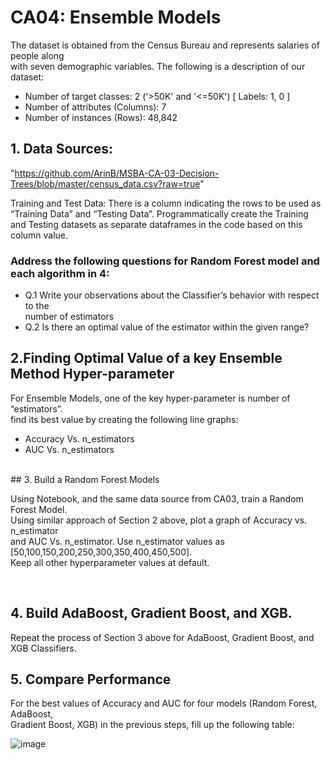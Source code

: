 # CA04: Ensemble Models
The dataset is obtained from the Census Bureau and represents salaries of people along \
with seven demographic variables. The following is a description of our dataset: 
* Number of target classes: 2 ('>50K' and '<=50K') [ Labels: 1, 0 ] 
* Number of attributes (Columns): 7 
* Number of instances (Rows): 48,842 


## 1. Data Sources:
"https://github.com/ArinB/MSBA-CA-03-Decision-Trees/blob/master/census_data.csv?raw=true"
<br>

Training and Test Data: There is a column indicating the rows to be used as “Training Data”
and “Testing Data”. Programmatically create the Training and Testing datasets as
separate dataframes in the code based on this column value.

### Address the following questions for Random Forest model and each algorithm in 4:
* Q.1 Write your observations about the Classifier’s behavior with respect to the \
number of estimators
* Q.2 Is there an optimal value of the estimator within the given range?

## 2.Finding Optimal Value of a key Ensemble Method Hyper-parameter
For Ensemble Models, one of the key hyper-parameter is number of “estimators”. \
find its best value by creating the following line graphs:

* Accuracy Vs. n_estimators
* AUC Vs. n_estimators

<br>
## 3. Build a Random Forest Models

Using Notebook, and the same data source from CA03, train a Random Forest Model. \
Using similar approach of Section 2 above, plot a graph of Accuracy vs. n_estimator \
and AUC Vs. n_estimator. Use n_estimator values as [50,100,150,200,250,300,350,400,450,500]. \
Keep all other hyperparameter values at default.

<br>

## 4. Build AdaBoost, Gradient Boost, and XGB.
Repeat the process of Section 3 above for AdaBoost, Gradient Boost, and XGB Classifiers.


## 5. Compare Performance

For the best values of Accuracy and AUC for four models (Random Forest, AdaBoost, \
Gradient Boost, XGB) in the previous steps, fill up the following table:

![image](https://user-images.githubusercontent.com/75411111/221019532-70b558ab-3389-426c-bc97-aff4c564c8c0.png)


